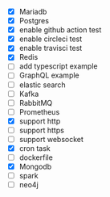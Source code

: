 - [x] Mariadb
- [x] Postgres
- [x] enable github action test
- [x] enable circleci test
- [x] enable travisci test
- [x] Redis
- [ ] add typescript example
- [ ] GraphQL example
- [ ] elastic search
- [ ] Kafka
- [ ] RabbitMQ
- [ ] Prometheus
- [x] support http
- [ ] support https
- [ ] support websocket
- [x] cron task
- [ ] dockerfile
- [x] Mongodb
- [ ] spark
- [ ] neo4j
